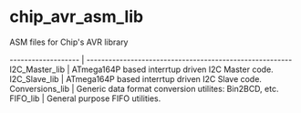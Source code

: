 chip_avr_asm_lib
================

ASM files for Chip's AVR library

------------------- | --------------------------------------------------------  
I2C_Master_lib | ATmega164P based interrtup driven I2C Master code.  
I2C_Slave_lib | ATmega164P based interrtup driven I2C Slave code.  
Conversions_lib | Generic data format conversion utilites: Bin2BCD, etc.  
FIFO_lib | General purpose FIFO utilities.
